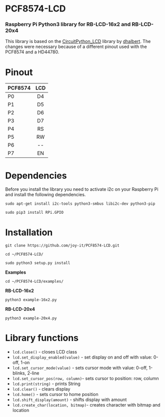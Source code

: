 # PCF8574-LCD
### Raspberry Pi Python3 library for RB-LCD-16x2 and RB-LCD-20x4
This library is based on the [CircuitPython_LCD](https://github.com/dhalbert/CircuitPython_LCD/) library by [dhalbert](https://github.com/dhalbert/). The changes were necessary because of a different pinout used with the PCF8574 and a HD44780.

Pinout
=====

|    PCF8574    |      LCD      |
| ------------- |:-------------:|
|       P0      |       D4      |
|       P1      |       D5      |
|       P2      |       D6      |     
|       P3      |       D7      |
|       P4      |       RS      |
|       P5      |       RW      |
|       P6      |       --      |
|       P7      |       EN      |

Dependencies
=====

Before you install the library you need to activate i2c on your Raspberry Pi and install the following dependencies.

    sudo apt-get install i2c-tools python3-smbus libi2c-dev python3-pip

    sudo pip3 install RPi.GPIO

Installation
=====

    git clone https://github.com/joy-it/PCF8574-LCD.git

    cd ~/PCF8574-LCD/

    sudo python3 setup.py install

**Examples**

    cd ~/PCF8574-LCD/examples/

**RB-LCD-16x2**

    python3 example-16x2.py

**RB-LCD-20x4**

    python3 example-20x4.py


Library functions
=====

- `lcd.close()` - closes LCD class
- `lcd.set_display_enabled(value)` - set display on and off with value: 0-off, 1-on
- `lcd.set_cursor_mode(value)` - sets cursor mode with value: 0-off, 1-blinks, 2-line
- `lcd.set_cursor_pos(row, column)`- sets cursor to position: row, column
- `lcd.print(string)` - prints String
- `lcd.clear()` - clears display
- `lcd.home()` - sets cursor to home position
- `lcd.shift_display(amount)` - shifts display with amount
- `lcd.create_char(location, bitmap)`- creates character with bitmap and location
